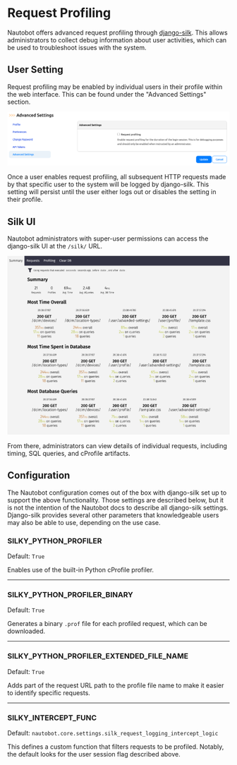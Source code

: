 # Request Profiling

Nautobot offers advanced request profiling through [django-silk](https://github.com/jazzband/django-silk). This allows administrators to collect debug information about user activities, which can be used to troubleshoot issues with the system.

## User Setting

Request profiling may be enabled by individual users in their profile within the web interface. This can be found under the "Advanced Settings" section.

![user advanced settings](../../../media/user-guide/administration/guides/request-profiling/advanced-settings.png)

Once a user enables request profiling, all subsequent HTTP requests made by that specific user to the system will be logged by django-silk. This setting will persist until the user either logs out or disables the setting in their profile.

## Silk UI

Nautobot administrators with super-user permissions can access the django-silk UI at the `/silk/` URL.

![silk ui](../../../media/user-guide/administration/guides/request-profiling/silk-ui.png)

From there, administrators can view details of individual requests, including timing, SQL queries, and cProfile artifacts.

## Configuration

The Nautobot configuration comes out of the box with django-silk set up to support the above functionality. Those settings are described below, but it is not the intention of the Nautobot docs to describe all django-silk settings. Django-silk provides several other parameters that knowledgeable users may also be able to use, depending on the use case.

### SILKY_PYTHON_PROFILER

Default: `True`

Enables use of the built-in Python cProfile profiler.

---

### SILKY_PYTHON_PROFILER_BINARY

Default: `True`

Generates a binary `.prof` file for each profiled request, which can be downloaded.

---

### SILKY_PYTHON_PROFILER_EXTENDED_FILE_NAME

Default: `True`

Adds part of the request URL path to the profile file name to make it easier to identify specific requests.

---

### SILKY_INTERCEPT_FUNC

Default: `nautobot.core.settings.silk_request_logging_intercept_logic`

This defines a custom function that filters requests to be profiled. Notably, the default looks for the user session flag described above.
